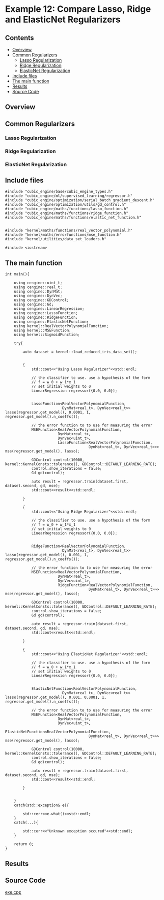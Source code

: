 # Example 12: Compare Lasso, Ridge and ElasticNet Regularizers 

## Contents
* [Overview](#overview) 
* [Common Regularizers](#common_regularizers)
	* [Lasso Regularization](#lasso_regularization)
	* [Ridge Regularization](#ridge_regularization)
	* [ElasticNet Regularization](#elasticnet_regularization)
* [Include files](#include_files)
* [The main function](#m_func)
* [Results](#results)
* [Source Code](#source_code)


## <a name="overview"></a> Overview

## <a name="common_regularizers"></a> Common Regularizers

### <a name="lasso_regularization"></a> Lasso Regularization

### <a name="ridge_regularization"></a> Ridge Regularization

### <a name="elasticnet_regularization"></a> ElasticNet Regularization


## <a name="include_files"></a> Include files

```
#include "cubic_engine/base/cubic_engine_types.h"
#include "cubic_engine/ml/supervised_learning/regressor.h"
#include "cubic_engine/optimization/serial_batch_gradient_descent.h"
#include "cubic_engine/optimization/utils/gd_control.h"
#include "cubic_engine/maths/functions/lasso_function.h"
#include "cubic_engine/maths/functions/ridge_function.h"
#include "cubic_engine/maths/functions/elastic_net_function.h"


#include "kernel/maths/functions/real_vector_polynomial.h"
#include "kernel/maths/errorfunctions/mse_function.h"
#include "kernel/utilities/data_set_loaders.h"

#include <iostream>
```

## <a name="m_func"></a> The main function

```
int main(){

    using cengine::uint_t;
    using cengine::real_t;
    using cengine::DynMat;
    using cengine::DynVec;
    using cengine::GDControl;
    using cengine::Gd;
    using cengine::LinearRegression;
    using cengine::LassoFunction;
    using cengine::RidgeFunction;
    using cengine::ElasticNetFunction;
    using kernel::RealVectorPolynomialFunction;
    using kernel::MSEFunction;
    using kernel::SigmoidFunction;

    try{

        auto dataset = kernel::load_reduced_iris_data_set();


        {
            std::cout<<"Using Lasso Regularizer"<<std::endl;

            // the classifier to use. use a hypothesis of the form
            // f = w_0 + w_1*x_1
            // set initial weights to 0
            LinearRegression regressor({0.0, 0.0});


            LassoFunction<RealVectorPolynomialFunction,
                          DynMat<real_t>, DynVec<real_t>> lasso(regressor.get_model(), 0.0001, 1, regressor.get_model().n_coeffs());

            // the error function to to use for measuring the error
            MSEFunction<RealVectorPolynomialFunction,
                        DynMat<real_t>,
                        DynVec<uint_t>,
                        LassoFunction<RealVectorPolynomialFunction,
                                      DynMat<real_t>, DynVec<real_t>>> mse(regressor.get_model(), lasso);

            GDControl control(10000, kernel::KernelConsts::tolerance(), GDControl::DEFAULT_LEARNING_RATE);
            control.show_iterations = false;
            Gd gd(control);

            auto result = regressor.train(dataset.first, dataset.second, gd, mse);
            std::cout<<result<<std::endl;

        }

        {
            std::cout<<"Using Ridge Regularizer"<<std::endl;

            // the classifier to use. use a hypothesis of the form
            // f = w_0 + w_1*x_1
            // set initial weights to 0
            LinearRegression regressor({0.0, 0.0});


            RidgeFunction<RealVectorPolynomialFunction,
                          DynMat<real_t>, DynVec<real_t>> lasso(regressor.get_model(), 0.001, 1, regressor.get_model().n_coeffs());

            // the error function to to use for measuring the error
            MSEFunction<RealVectorPolynomialFunction,
                        DynMat<real_t>,
                        DynVec<uint_t>,
                        RidgeFunction<RealVectorPolynomialFunction,
                                      DynMat<real_t>, DynVec<real_t>>> mse(regressor.get_model(), lasso);

            GDControl control(10000, kernel::KernelConsts::tolerance(), GDControl::DEFAULT_LEARNING_RATE);
            control.show_iterations = false;
            Gd gd(control);

            auto result = regressor.train(dataset.first, dataset.second, gd, mse);
            std::cout<<result<<std::endl;

        }

        {
            std::cout<<"Using ElasticNet Regularizer"<<std::endl;

            // the classifier to use. use a hypothesis of the form
            // f = w_0 + w_1*x_1
            // set initial weights to 0
            LinearRegression regressor({0.0, 0.0});


            ElasticNetFunction<RealVectorPolynomialFunction,
                          DynMat<real_t>, DynVec<real_t>> lasso(regressor.get_model(), 0.001, 0.0001, 1, regressor.get_model().n_coeffs());

            // the error function to to use for measuring the error
            MSEFunction<RealVectorPolynomialFunction,
                        DynMat<real_t>,
                        DynVec<uint_t>,
                        ElasticNetFunction<RealVectorPolynomialFunction,
                                      DynMat<real_t>, DynVec<real_t>>> mse(regressor.get_model(), lasso);

            GDControl control(10000, kernel::KernelConsts::tolerance(), GDControl::DEFAULT_LEARNING_RATE);
            control.show_iterations = false;
            Gd gd(control);

            auto result = regressor.train(dataset.first, dataset.second, gd, mse);
            std::cout<<result<<std::endl;

        }


    }
    catch(std::exception& e){

        std::cerr<<e.what()<<std::endl;
    }
    catch(...){

        std::cerr<<"Unknown exception occured"<<std::endl;
    }

    return 0;
}
```

## <a name="results"></a> Results

## <a name="source_code"></a> Source Code

<a href="../exe.cpp">exe.cpp</a>
